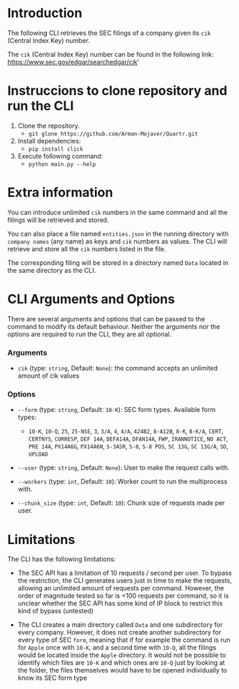 # Introduction

The following CLI retrieves the SEC filings of a company given its `cik` (Central Index Key) number.

The `cik` (Central Index Key) number can be found in the following link: 
https://www.sec.gov/edgar/searchedgar/cik'

# Instruccions to clone repository and run the CLI

1. Clone the repository.
   * `git glone https://github.com/Arman-Mojaver/Quartr.git`
2. Install dependencies:
   * `pip install click`
3. Execute following command:
   * `python main.py --help`

# Extra information

You can introduce unlimited `cik` numbers in the same command and all the filings will be retrieved and stored.

You can also place a file named `entities.json` in the running directory 
with `company names` (any name) as keys and `cik` numbers as values.
The CLI will retrieve and store all the `cik` numbers listed in the file.  

The corresponding filing will be stored in a directory named `Data` located in the same directory as the CLI.


# CLI Arguments and Options

There are several arguments and options that can be passed to the command to modify its default behaviour. Neither the arguments nor the options are required to run the CLI, they are all optional.

### Arguments
* `cik` (type: `string`, Default: `None`): the command accepts an unlimited amount of cik values

### Options
* `--form` (type: `string`, Default: `10-K`): SEC form types. Available form types:
  * `10-K`, `10-Q`, `25`, `25-NSE`, `3`, `3/A`, `4`, `4/A`, `424B2`, `8-A12B`, `8-K`, `8-K/A`, `CERT`, `CERTNYS`, `CORRESP`, `DEF 14A`, `DEFA14A`, `DFAN14A`, `FWP`, `IRANNOTICE`, `NO ACT`, `PRE 14A`, `PX14A6G`, `PX14A6N`, `S-3ASR`, `S-8`, `S-8 POS`, `SC 13G`, `SC 13G/A`, `SD`, `UPLOAD`


* `--user` (type: `string`, Default: `None`): User to make the request calls with.


* `--workers` (type: `int`, Default: `10`): Worker count to run the multiprocess with.


* `--chunk_size` (type: `int`, Default: `10`): Chunk size of requests made per user.

# Limitations
The CLI has the following limitations:
* The SEC API has a limitation of 10 requests / second per user. To bypass the restriction, the CLI generates users just in time to make the requests, allowing an unlimited amount of requests per command. However, the order of magnitude tested so far is <100 requests per command, so it is unclear whether the SEC API has some kind of IP block to restrict this kind of bypass (untested)


* The CLI creates a main directory called `Data` and one subdirectory for every company. However, it does not create another subdirectory for every type of SEC `form`, meaning that if for example the command is run for `Apple` once with `10-K`, and a second time with `10-Q`, all the filings would be located inside the `Apple` directory. It would not be possible to identify which files are `10-K` and which ones are `10-Q` just by looking at the folder, the files themselves would have to be opened individually to know its SEC form type
